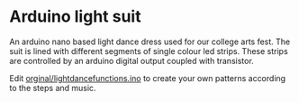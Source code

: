 # Arduino light suit

An arduino nano based light dance dress used for our college arts fest. The suit is lined with different segments of single colour led strips. These strips are controlled by an arduino digital output coupled with transistor.

Edit [orginal/lightdancefunctions.ino](https://github.com/muhammadrinasvv3/Arduino_light_suit/edit/master/README.md) to create your own patterns according to the steps and music.

